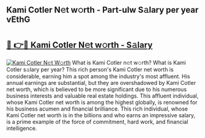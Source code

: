 ## Kami Cotler N𝚎t w𝚘rth - Part-uIw S𝚊lary per year vEthG

# <h2><a href="http://gc2bt5z.nevu.top/?p=Kami+Cotler">🔗 👉🔴 Kami Cotler N𝚎t w𝚘rth - S𝚊lary</a></h2>

[![Kami Cotler N𝚎t W𝚘rth](https://i.imgur.com/Oavwk0R.jpeg)](http://gc2bt5z.nevu.top/?p=Kami+Cotler)
What is Kami Cotler n𝚎t w𝚘rth? What is Kami Cotler s𝚊lary per year?
This rich person's Kami Cotler net worth is considerable, earning him a spot among the industry's most affluent. His annual earnings are substantial, but they are overshadowed by Kami Cotler net worth, which is believed to be more significant due to his numerous business interests and valuable real estate holdings. This affluent individual, whose Kami Cotler net worth is among the highest globally, is renowned for his business acumen and financial brilliance. This rich individual, whose Kami Cotler net worth is in the billions and who earns an impressive salary, is a prime example of the force of commitment, hard work, and financial intelligence.
